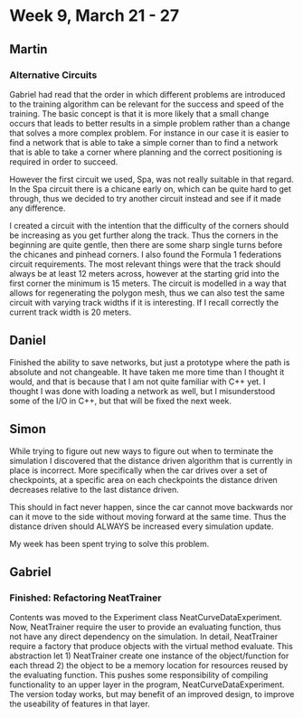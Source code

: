 # Week 9, March 21 - 27


## Martin

### Alternative Circuits
Gabriel had read that the order in which different problems are introduced to the training algorithm can be relevant for the success and speed of the training. The basic concept is that it is more likely that a small change occurs that leads to better results in a simple problem rather than a change that solves a more complex problem. For instance in our case it is easier to find a network that is able to take a simple corner than to find a network that is able to take a corner where planning and the correct positioning is required in order to succeed. 

However the first circuit we used, Spa, was not really suitable in that regard. In the Spa circuit there is a chicane early on, which can be quite hard to get through, thus we decided to try another circuit instead and see if it made any difference. 

I created a circuit with the intention that the difficulty of the corners should be increasing as you get further along the track. Thus the corners in the beginning are quite gentle, then there are some sharp single turns before the chicanes and pinhead corners. I also found the Formula 1 federations circuit requirements. The most relevant things were that the track should always be at least 12 meters across, however at the starting grid into the first corner the minimum is 15 meters. The circuit is modelled in a way that allows for regenerating the polygon mesh, thus we can also test the same circuit with varying track widths if it is interesting. If I recall correctly the current track width is 20 meters. 


## Daniel 
Finished the ability to save networks, but just a prototype where the path is absolute and not changeable. It have taken me more time than I thought it would, and that is because that I am not quite familiar with C++ yet. I thought I was done with loading a network as well, but I misunderstood some of the I/O in C++, but that will be fixed the next week.

## Simon
While trying to figure out new ways to figure out when to terminate the simulation I discovered that the distance driven algorithm that is currently in place is incorrect. More specifically when the car drives over a set of checkpoints, at a specific area on each checkpoints the distance driven decreases relative to the last distance driven.

This should in fact never happen, since the car cannot move backwards nor can it move to the side without moving forward at the same time. Thus the distance driven should ALWAYS be increased every simulation update.

My week has been spent trying to solve this problem.


## Gabriel

### Finished: Refactoring NeatTrainer
Contents was moved to the Experiment class NeatCurveDataExperiment.
Now, NeatTrainer require the user to provide an evaluating function, thus not have any direct dependency on the simulation. In detail, NeatTrainer require a factory that produce objects with the virtual method evaluate. This abstraction let 1) NeatTrainer create one instance of the object/function for each thread 2) the object to be a memory location for resources reused by the evaluating function.
This pushes some responsibility of compiling functionality to an upper layer in the program, NeatCurveDataExperiment. The version today works, but may benefit of an improved design, to improve the useability of features in that layer.
